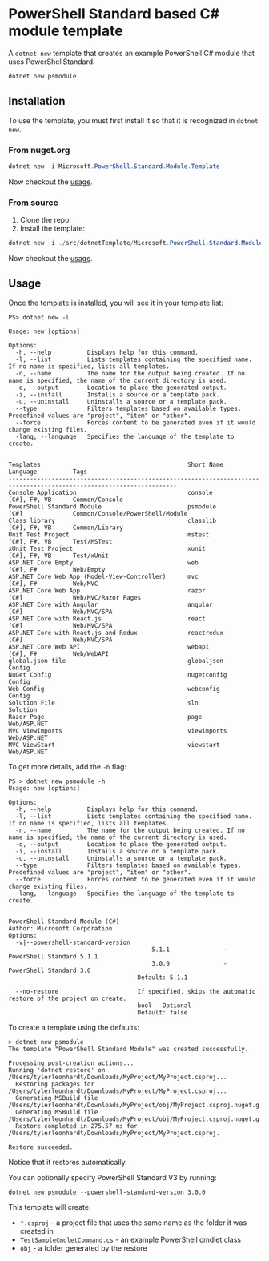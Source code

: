 # PowerShell Standard based C# module template

A `dotnet new` template that creates an example PowerShell C# module that uses PowerShellStandard.

```powershell
dotnet new psmodule
```

## Installation

To use the template, you must first install it so that it is recognized in `dotnet new`.

### From nuget.org

```powershell
dotnet new -i Microsoft.PowerShell.Standard.Module.Template
```

Now checkout the [usage](#usage).

### From source

1. Clone the repo.
2. Install the template:

```powershell
dotnet new -i ./src/dotnetTemplate/Microsoft.PowerShell.Standard.Module.Template/Microsoft.PowerShell.Standard.Module.Template
```

Now checkout the [usage](#usage).

## Usage

Once the template is installed, you will see it in your template list:

```text
PS> dotnet new -l

Usage: new [options]

Options:
  -h, --help          Displays help for this command.
  -l, --list          Lists templates containing the specified name. If no name is specified, lists all templates.
  -n, --name          The name for the output being created. If no name is specified, the name of the current directory is used.
  -o, --output        Location to place the generated output.
  -i, --install       Installs a source or a template pack.
  -u, --uninstall     Uninstalls a source or a template pack.
  --type              Filters templates based on available types. Predefined values are "project", "item" or "other".
  --force             Forces content to be generated even if it would change existing files.
  -lang, --language   Specifies the language of the template to create.


Templates                                         Short Name       Language          Tags
---------------------------------------------------------------------------------------------------------------------
Console Application                               console          [C#], F#, VB      Common/Console
PowerShell Standard Module                        psmodule         [C#]              Common/Console/PowerShell/Module
Class library                                     classlib         [C#], F#, VB      Common/Library
Unit Test Project                                 mstest           [C#], F#, VB      Test/MSTest
xUnit Test Project                                xunit            [C#], F#, VB      Test/xUnit
ASP.NET Core Empty                                web              [C#], F#          Web/Empty
ASP.NET Core Web App (Model-View-Controller)      mvc              [C#], F#          Web/MVC
ASP.NET Core Web App                              razor            [C#]              Web/MVC/Razor Pages
ASP.NET Core with Angular                         angular          [C#]              Web/MVC/SPA
ASP.NET Core with React.js                        react            [C#]              Web/MVC/SPA
ASP.NET Core with React.js and Redux              reactredux       [C#]              Web/MVC/SPA
ASP.NET Core Web API                              webapi           [C#], F#          Web/WebAPI
global.json file                                  globaljson                         Config
NuGet Config                                      nugetconfig                        Config
Web Config                                        webconfig                          Config
Solution File                                     sln                                Solution
Razor Page                                        page                               Web/ASP.NET
MVC ViewImports                                   viewimports                        Web/ASP.NET
MVC ViewStart                                     viewstart                          Web/ASP.NET
```

To get more details, add the `-h` flag:

```text
PS > dotnet new psmodule -h
Usage: new [options]

Options:
  -h, --help          Displays help for this command.
  -l, --list          Lists templates containing the specified name. If no name is specified, lists all templates.
  -n, --name          The name for the output being created. If no name is specified, the name of the current directory is used.
  -o, --output        Location to place the generated output.
  -i, --install       Installs a source or a template pack.
  -u, --uninstall     Uninstalls a source or a template pack.
  --type              Filters templates based on available types. Predefined values are "project", "item" or "other".
  --force             Forces content to be generated even if it would change existing files.
  -lang, --language   Specifies the language of the template to create.


PowerShell Standard Module (C#)
Author: Microsoft Corporation
Options:
  -v|--powershell-standard-version
                                        5.1.1               - PowerShell Standard 5.1.1
                                        3.0.0               - PowerShell Standard 3.0
                                    Default: 5.1.1

  --no-restore                      If specified, skips the automatic restore of the project on create.
                                    bool - Optional
                                    Default: false
```

To create a template using the defaults:

```text
> dotnet new psmodule
The template "PowerShell Standard Module" was created successfully.

Processing post-creation actions...
Running 'dotnet restore' on /Users/tylerleonhardt/Downloads/MyProject/MyProject.csproj...
  Restoring packages for /Users/tylerleonhardt/Downloads/MyProject/MyProject.csproj...
  Generating MSBuild file /Users/tylerleonhardt/Downloads/MyProject/obj/MyProject.csproj.nuget.g.props.
  Generating MSBuild file /Users/tylerleonhardt/Downloads/MyProject/obj/MyProject.csproj.nuget.g.targets.
  Restore completed in 275.57 ms for /Users/tylerleonhardt/Downloads/MyProject/MyProject.csproj.

Restore succeeded.
```

Notice that it restores automatically.

You can optionally specify PowerShell Standard V3 by running:

```text
dotnet new psmodule --powershell-standard-version 3.0.0
```

This template will create:

* `*.csproj` - a project file that uses the same name as the folder it was created in
* `TestSampleCmdletCommand.cs` - an example PowerShell cmdlet class
* `obj` - a folder generated by the restore
